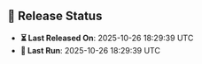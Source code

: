 ## 📅 Release Status
- **⏳ Last Released On**: 2025-10-26 18:29:39 UTC
- **🔄 Last Run**: 2025-10-26 18:29:39 UTC
